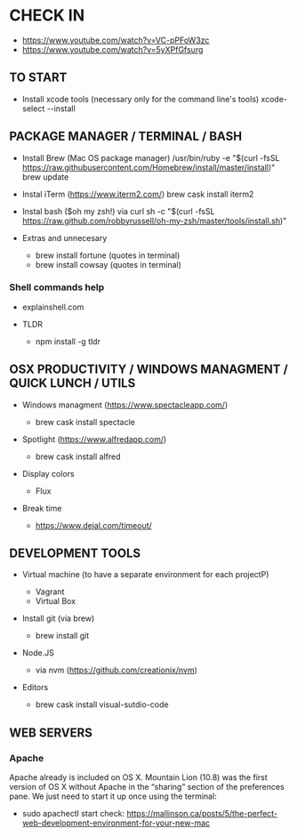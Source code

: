 
# CHECK IN
* https://www.youtube.com/watch?v=VC-pPFoW3zc
* https://www.youtube.com/watch?v=5yXPfGfsurg

## TO START
* Install xcode tools (necessary only for the command line's tools)
  xcode-select --install
  
## PACKAGE MANAGER / TERMINAL / BASH
* Install Brew (Mac OS package manager)
  /usr/bin/ruby -e "$(curl -fsSL https://raw.githubusercontent.com/Homebrew/install/master/install)"
  brew update

* Instal iTerm (https://www.iterm2.com/)
  brew cask install iterm2  
  
* Instal bash ($oh my zsh!) via curl
  sh -c "$(curl -fsSL https://raw.github.com/robbyrussell/oh-my-zsh/master/tools/install.sh)"
  
* Extras and unnecesary
  - brew install fortune (quotes in terminal)
  - brew install cowsay (quotes in terminal)

### Shell commands help
* explainshell.com

* TLDR
  - npm install -g tldr

## OSX PRODUCTIVITY / WINDOWS MANAGMENT / QUICK LUNCH / UTILS
* Windows managment (https://www.spectacleapp.com/)
  - brew cask install spectacle
  
* Spotlight (https://www.alfredapp.com/)
  - brew cask install alfred
  
* Display colors 
  - Flux

* Break time
  - https://www.dejal.com/timeout/

## DEVELOPMENT TOOLS
* Virtual machine (to have a separate environment for each projectP)
  - Vagrant
  - Virtual Box
  
* Install git (via brew)
  - brew install git
  
* Node.JS
  - via nvm (https://github.com/creationix/nvm)
  
* Editors
  - brew cask install visual-sutdio-code

## WEB SERVERS
### Apache
Apache already is included on OS X. Mountain Lion (10.8) was the first version of OS X without Apache in the “sharing” section of the preferences pane. We just need to start it up once using the terminal:
  - sudo apachectl start
check: https://mallinson.ca/posts/5/the-perfect-web-development-environment-for-your-new-mac
